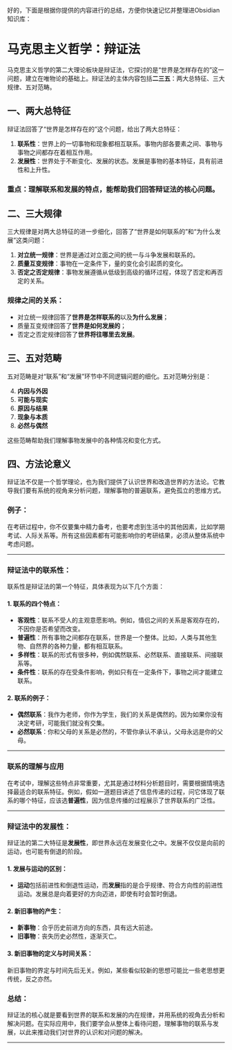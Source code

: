 好的，下面是根据你提供的内容进行的总结，方便你快速记忆并整理进Obsidian知识库：

# 马克思主义哲学：辩证法

马克思主义哲学的第二大理论板块是辩证法，它探讨的是“世界是怎样存在的”这一问题，建立在唯物论的基础上。辩证法的主体内容包括**二三五**：两大总特征、三大规律、五对范畴。

## 一、两大总特征

辩证法回答了“世界是怎样存在的”这个问题，给出了两大总特征：

1. **联系性**：世界上的一切事物和现象都相互联系。事物内部各要素之间、事物与事物之间都存在着相互作用。
2. **发展性**：世界处于不断变化、发展的状态。发展是事物的基本特征，具有前进性和上升性。

### 重点：理解联系和发展的特点，能帮助我们回答辩证法的核心问题。

## 二、三大规律

三大规律是对两大总特征的进一步细化，回答了“世界是如何联系的”和“为什么发展”这类问题：

1. **对立统一规律**：世界是通过对立面之间的统一与斗争发展和联系的。
2. **质量互变规律**：事物在一定条件下，量的变化会引起质的变化。
3. **否定之否定规律**：事物发展遵循从低级到高级的循环过程，体现了否定和再否定的关系。

### 规律之间的关系：

- 对立统一规律回答了**世界是怎样联系的**以及**为什么发展**；
- 质量互变规律回答了**世界是如何发展的**；
- 否定之否定规律回答了**世界将往哪里去发展**。

## 三、五对范畴

五对范畴是对“联系”和“发展”环节中不同逻辑问题的细化。五对范畴分别是：

4. **内因与外因**
5. **可能与现实**
6. **原因与结果**
7. **现象与本质**
8. **必然与偶然**

这些范畴帮助我们理解事物发展中的各种情况和变化方式。

## 四、方法论意义

辩证法不仅是一个哲学理论，也为我们提供了认识世界和改造世界的方法论。它教导我们要有系统的视角来分析问题，理解事物的普遍联系，避免孤立的思维方式。

### 例子：

在考研过程中，你不仅要集中精力备考，也要考虑到生活中的其他因素，比如学期考试、人际关系等。所有这些因素都有可能影响你的考研结果，必须从整体系统中考虑问题。

---

### 辩证法中的**联系性**：

联系性是辩证法的第一个特征，具体表现为以下几个方面：

#### 1. **联系的四个特点**：

- **客观性**：联系不受人的主观意愿影响。例如，情侣之间的关系是客观存在的，不因你是否希望而改变。
- **普遍性**：所有事物之间都存在联系，世界是一个整体。比如，人类与其他生物、自然界的各种力量，都有相互联系。
- **多样性**：联系的形式有很多种，例如偶然联系、必然联系、直接联系、间接联系等。
- **条件性**：联系的存在受条件影响，例如只有在一定条件下，事物之间才能建立联系。

#### 2. **联系的例子**：

- **偶然联系**：我作为老师，你作为学生，我们的关系是偶然的。因为如果你没有决定考研，可能我们就没有交集。
- **必然联系**：你和父母的关系是必然的，不管你承认不承认，父母永远是你的父母。

---

### **联系的理解与应用**

在考试中，理解这些特点非常重要，尤其是通过材料分析题目时，需要根据情境选择最适合的联系特征。例如，假如一道题目讲述了信息传递的过程，问它体现了联系的哪个特征，应该选**普遍性**，因为信息传播的过程展示了世界联系的广泛性。

---

### **辩证法中的发展性**：

辩证法的第二大特征是**发展性**，即世界永远在发展变化之中。发展不仅仅是向前的运动，也可能有倒退的阶段。

#### 1. **发展与运动的区别**：

- **运动**包括前进性和倒退性运动，而**发展**指的是合乎规律、符合方向性的前进性运动。发展总是向着更好的方向迈进，即使有时会暂时倒退。

#### 2. **新旧事物的产生**：

- **新事物**：合乎历史前进方向的东西，具有远大前途。
- **旧事物**：丧失历史必然性，逐渐灭亡。

#### 3. **新旧事物的定义与时间关系**：

新旧事物的界定与时间先后无关。例如，某些看似较新的思想可能比一些老思想更传统，反之亦然。

### 总结：

辩证法的核心就是要看到世界的联系和发展的内在规律，并用系统的视角去分析和解决问题。在实际应用中，我们要学会从整体上看待问题，理解事物的联系与发展，以此来推动我们对世界的认识和对问题的解决。

---

